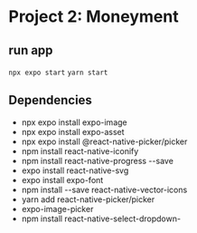 # Project 2: Moneyment

## run app
``` npx expo start ```
``` yarn start ```

## Dependencies
- npx expo install expo-image
- npx expo install expo-asset
- npx expo install @react-native-picker/picker
- npm install react-native-iconify
- npm install react-native-progress --save
- expo install react-native-svg
- expo install expo-font
- npm install --save react-native-vector-icons
- yarn add react-native-picker/picker
- expo-image-picker
- npm install react-native-select-dropdown- 
